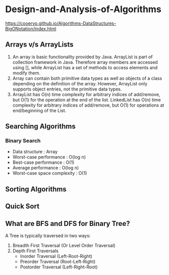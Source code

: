 # Design-and-Analysis-of-Algorithms

https://cooervo.github.io/Algorithms-DataStructures-BigONotation/index.html

## Arrays v/s ArrayLists
1. An array is basic functionality provided by Java. ArrayList is part of collection framework in Java. Therefore array members are accessed using [], while ArrayList has a set of methods to access elements and modify them. 
2. Array can contain both primitive data types as well as objects of a class depending on the definition of the array. However, ArrayList only supports object entries, not the primitive data types.
3. ArrayList has O(n) time complexity for arbitrary indices of add/remove, but O(1) for the operation at the end of the list.
LinkedList has O(n) time complexity for arbitrary indices of add/remove, but O(1) for operations at end/beginning of the List.

## Searching Algorithms
### Binary Search
- Data structure	            : Array
- Worst-case performance	    : O(log n)
- Best-case performance	      : O(1)
- Average performance	        : O(log n)
- Worst-case space complexity	: O(1)

## Sorting Algorithms
## Quick Sort


## What are BFS and DFS for Binary Tree?
A Tree is typically traversed in two ways:
1. Breadth First Traversal (Or Level Order Traversal)
2. Depth First Traversals
    - Inorder Traversal (Left-Root-Right)
    - Preorder Traversal (Root-Left-Right)
    - Postorder Traversal (Left-Right-Root)





